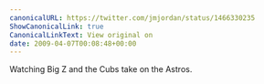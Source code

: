 ```yaml
---
canonicalURL: https://twitter.com/jmjordan/status/1466330235
ShowCanonicalLink: true
CanonicalLinkText: View original on
date: 2009-04-07T00:08:48+00:00
---
```

Watching Big Z and the Cubs take on the Astros.